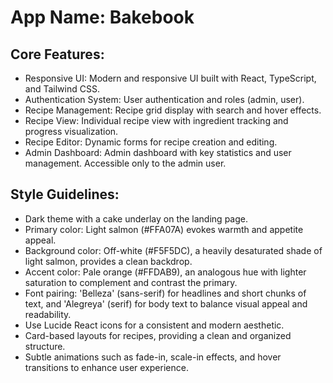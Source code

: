 # **App Name**: Bakebook

## Core Features:

- Responsive UI: Modern and responsive UI built with React, TypeScript, and Tailwind CSS.
- Authentication System: User authentication and roles (admin, user).
- Recipe Management: Recipe grid display with search and hover effects.
- Recipe View: Individual recipe view with ingredient tracking and progress visualization.
- Recipe Editor: Dynamic forms for recipe creation and editing.
- Admin Dashboard: Admin dashboard with key statistics and user management. Accessible only to the admin user.

## Style Guidelines:

- Dark theme with a cake underlay on the landing page.
- Primary color: Light salmon (#FFA07A) evokes warmth and appetite appeal.
- Background color: Off-white (#F5F5DC), a heavily desaturated shade of light salmon, provides a clean backdrop.
- Accent color: Pale orange (#FFDAB9), an analogous hue with lighter saturation to complement and contrast the primary.
- Font pairing: 'Belleza' (sans-serif) for headlines and short chunks of text, and 'Alegreya' (serif) for body text to balance visual appeal and readability.
- Use Lucide React icons for a consistent and modern aesthetic.
- Card-based layouts for recipes, providing a clean and organized structure.
- Subtle animations such as fade-in, scale-in effects, and hover transitions to enhance user experience.